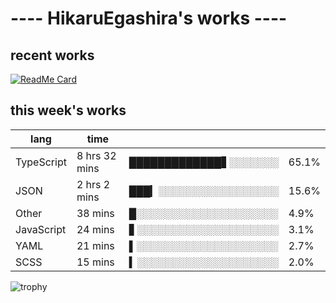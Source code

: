 # ---- HikaruEgashira's works ----

## recent works

[![ReadMe Card](https://github-readme-stats.vercel.app/api/pin/?username=twin-te&repo=twinte-front)](https://github.com/twin-te/twinte-front)

## this week's works

| lang        | time           |                       |        |
| ----------- | -------------- | --------------------- | ------ |
| TypeScript  | 8 hrs 32 mins  | █████████████▋░░░░░░░ |  65.1% |
| JSON        | 2 hrs 2 mins   | ███▎░░░░░░░░░░░░░░░░░ |  15.6% |
| Other       | 38 mins        | █░░░░░░░░░░░░░░░░░░░░ |   4.9% |
| JavaScript  | 24 mins        | ▋░░░░░░░░░░░░░░░░░░░░ |   3.1% |
| YAML        | 21 mins        | ▌░░░░░░░░░░░░░░░░░░░░ |   2.7% |
| SCSS        | 15 mins        | ▍░░░░░░░░░░░░░░░░░░░░ |   2.0% |

![trophy](https://github-profile-trophy.vercel.app/?username=HikaruEgashira&theme=flat)
